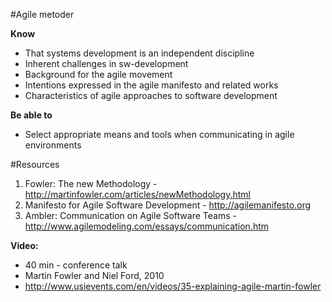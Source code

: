 #Agile metoder

**Know**
- That systems development is an independent discipline
- Inherent challenges in sw-development
- Background for the agile movement
- Intentions expressed in the agile manifesto and related works
- Characteristics of agile approaches to software development

**Be able to**
- Select appropriate means and tools when communicating in agile environments

#Resources
1. Fowler: The new Methodology - http://martinfowler.com/articles/newMethodology.html
2. Manifesto for Agile Software Development - http://agilemanifesto.org
3. Ambler: Communication on Agile Software Teams - http://www.agilemodeling.com/essays/communication.htm

**Video:**
* 40 min - conference talk
* Martin Fowler and Niel Ford, 2010
* http://www.usievents.com/en/videos/35-explaining-agile-martin-fowler
